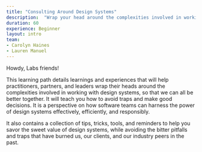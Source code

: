 ```yaml
---
title: "Consulting Around Design Systems"
description:  "Wrap your head around the complexities involved in working with design systems, so that we can all be better together."
duration: 60
experience: Beginner
layout: intro
team:
- Carolyn Haines
- Lauren Manuel
---
```


Howdy, Labs friends! 

This learning path details learnings and experiences that will help practitioners, partners, and leaders wrap their heads around the complexities involved in working with design systems, so that we can all be better together. It will teach you how to avoid traps and make good decisions. It is a perspective on how software teams can harness the power of design systems effectively, efficiently, and responsibly.

It also contains a collection of tips, tricks, tools, and reminders to help you savor the sweet value of design systems, while avoiding the bitter pitfalls and traps that have burned us, our clients, and our industry peers in the past.
